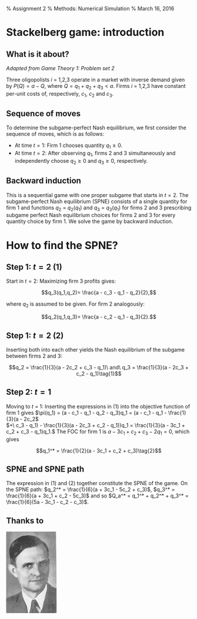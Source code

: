 % Assignment 2
% Methods: Numerical Simulation
% March 16, 2016



Stackelberg game: introduction
================

What is it about?
----------

*Adapted from Game Theory 1: Problem set 2*

Three oligopolists $i$ = 1,2,3 operate in a market with inverse demand given by $P(Q) = a - Q$, where $Q = q_1 +q_2 +q_3 < a$. Firms $i$ = 1,2,3 have constant per-unit costs of, respectively, $c_1$, $c_2$ and $c_3$. 

Sequence of moves
----------

To determine the subgame-perfect Nash equilibrium, we first consider the sequence of moves, which is as follows: 

* At time $t = 1$: Firm 1 chooses quantity $q_1 \geq 0$.
* At time $t = 2$: After observing $q_1$, firms 2 and 3 simultaneously and independently choose $q_2 \geq 0$ and $q_3 \geq 0$, respectively.

Backward induction
----------
This is a sequential game with one proper subgame that starts in $t = 2$. The subgame-perfect Nash equilibrium (SPNE) consists of a single quantity for firm 1 and functions $q_2$ = $q_2(q_1)$ and $q_3$ = $q_3(q_1)$ for firms 2 and 3 prescribing subgame perfect Nash equilibrium choices for firms 2 and 3 for every quantity choice by firm 1. We solve the game by backward induction. 


How to find the SPNE?
================

Step 1: $t = 2$ (1)
----------
Start in $t = 2$: Maximizing firm 3 profits gives:

$$q_3(q_1,q_2)= \frac{a - c_3 - q_1 - q_2}{2},$$

where $q_2$ is assumed to be given. For firm 2 analogously:

$$q_2(q_1,q_3)= \frac{a - c_2 - q_1 - q_3}{2}.$$

Step 1: $t = 2$ (2)
----------
Inserting both into each other yields the Nash equilibrium of the subgame between firms 2 and 3:

$$q_2 = \frac{1}{3}(a - 2c_2 + c_3 - q_1)\ and\ q_3 = \frac{1}{3}(a - 2c_3 + c_2 - q_1)\tag{1}$$

Step 2: $t = 1$
----------
Moving to $t$ = 1: Inserting the expressions in (1) into the objective function of firm 1 gives $\pi(q_1) = (a - c_1 - q_1 - q_2 - q_3)q_1 = (a - c_1 - q_1 - \frac{1}{3}(a - 2c_2$ <br /> $+\ c_3 - q_1) - \frac{1}{3}(a - 2c_3 + c_2 - q_1))q_1 = \frac{1}{3}(a - 3c_1 + c_2 + c_3 - q_1)q_1.$ The FOC for firm 1 is $a - 3c_1 + c_2 + c_3 - 2q_1 = 0$, which gives

$$q_1^* = \frac{1}{2}(a - 3c_1 + c_2 + c_3)\tag{2}$$

SPNE and SPNE path
----------
The expression in (1) and (2) together constitute the SPNE of the game. On the SPNE path: $q_2^* = \frac{1}{6}(a + 3c_1 - 5c_2 + c_3)$, $q_3^* = \frac{1}{6}(a + 3c_1 + c_2 - 5c_3)$ and so $Q_a^* = q_1^* + q_2^* + q_3^* = \frac{1}{6}(5a - 3c_1 - c_2 - c_3)$.

Thanks to
----------
![Heinrich von Stackelberg](images/Heinrich_von_stackelberg.gif "Heinrich von Stackelberg")

